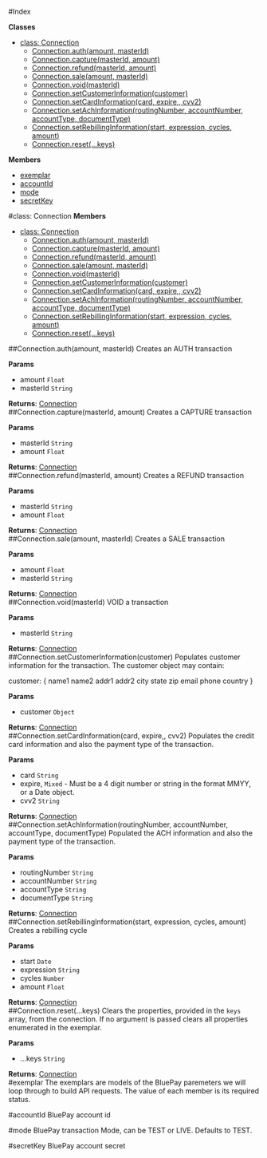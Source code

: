 #Index

**Classes**

* [class: Connection](#Connection)
  * [Connection.auth(amount, masterId)](#Connection.auth)
  * [Connection.capture(masterId, amount)](#Connection.capture)
  * [Connection.refund(masterId, amount)](#Connection.refund)
  * [Connection.sale(amount, masterId)](#Connection.sale)
  * [Connection.void(masterId)](#Connection.void)
  * [Connection.setCustomerInformation(customer)](#Connection.setCustomerInformation)
  * [Connection.setCardInformation(card, expire,, cvv2)](#Connection.setCardInformation)
  * [Connection.setAchInformation(routingNumber, accountNumber, accountType, documentType)](#Connection.setAchInformation)
  * [Connection.setRebillingInformation(start, expression, cycles, amount)](#Connection.setRebillingInformation)
  * [Connection.reset(...keys)](#Connection.reset)

**Members**

* [exemplar](#exemplar)
* [accountId](#accountId)
* [mode](#mode)
* [secretKey](#secretKey)
 
<a name="Connection"></a>
#class: Connection
**Members**

* [class: Connection](#Connection)
  * [Connection.auth(amount, masterId)](#Connection.auth)
  * [Connection.capture(masterId, amount)](#Connection.capture)
  * [Connection.refund(masterId, amount)](#Connection.refund)
  * [Connection.sale(amount, masterId)](#Connection.sale)
  * [Connection.void(masterId)](#Connection.void)
  * [Connection.setCustomerInformation(customer)](#Connection.setCustomerInformation)
  * [Connection.setCardInformation(card, expire,, cvv2)](#Connection.setCardInformation)
  * [Connection.setAchInformation(routingNumber, accountNumber, accountType, documentType)](#Connection.setAchInformation)
  * [Connection.setRebillingInformation(start, expression, cycles, amount)](#Connection.setRebillingInformation)
  * [Connection.reset(...keys)](#Connection.reset)

<a name="Connection.auth"></a>
##Connection.auth(amount, masterId)
Creates an AUTH transaction

**Params**

- amount `Float`  
- masterId `String`  

**Returns**: [Connection](#Connection)  
<a name="Connection.capture"></a>
##Connection.capture(masterId, amount)
Creates a CAPTURE transaction

**Params**

- masterId `String`  
- amount `Float`  

**Returns**: [Connection](#Connection)  
<a name="Connection.refund"></a>
##Connection.refund(masterId, amount)
Creates a REFUND transaction

**Params**

- masterId `String`  
- amount `Float`  

**Returns**: [Connection](#Connection)  
<a name="Connection.sale"></a>
##Connection.sale(amount, masterId)
Creates a SALE transaction

**Params**

- amount `Float`  
- masterId `String`  

**Returns**: [Connection](#Connection)  
<a name="Connection.void"></a>
##Connection.void(masterId)
VOID a transaction

**Params**

- masterId `String`  

**Returns**: [Connection](#Connection)  
<a name="Connection.setCustomerInformation"></a>
##Connection.setCustomerInformation(customer)
Populates customer information for the transaction. The customer 
object may contain: 

customer: {
    name1
    name2
    addr1
    addr2
    city
    state
    zip
    email
    phone
    country
}

**Params**

- customer `Object`  

**Returns**: [Connection](#Connection)  
<a name="Connection.setCardInformation"></a>
##Connection.setCardInformation(card, expire,, cvv2)
Populates the credit card information and also the payment type of the
transaction.

**Params**

- card `String`  
- expire, `Mixed` - Must be a 4 digit number or string in the 
format MMYY, or a Date object.  
- cvv2 `String`  

**Returns**: [Connection](#Connection)  
<a name="Connection.setAchInformation"></a>
##Connection.setAchInformation(routingNumber, accountNumber, accountType, documentType)
Populated the ACH information and also the payment type of the
transaction.

**Params**

- routingNumber `String`  
- accountNumber `String`  
- accountType `String`  
- documentType `String`  

**Returns**: [Connection](#Connection)  
<a name="Connection.setRebillingInformation"></a>
##Connection.setRebillingInformation(start, expression, cycles, amount)
Creates a rebilling cycle

**Params**

- start `Date`  
- expression `String`  
- cycles `Number`  
- amount `Float`  

**Returns**: [Connection](#Connection)  
<a name="Connection.reset"></a>
##Connection.reset(...keys)
Clears the properties, provided in the `keys` array, from the 
connection. If no argument is passed clears all properties 
enumerated in the exemplar.

**Params**

- ...keys `String`  

**Returns**: [Connection](#Connection)  
<a name="exemplar"></a>
#exemplar
The exemplars are models of the BluePay paremeters we will 
loop through to build API requests. The value of each member 
is its required status.

<a name="accountId"></a>
#accountId
BluePay account id

<a name="mode"></a>
#mode
BluePay transaction Mode, can be TEST or LIVE.  Defaults to TEST.

<a name="secretKey"></a>
#secretKey
BluePay account secret

